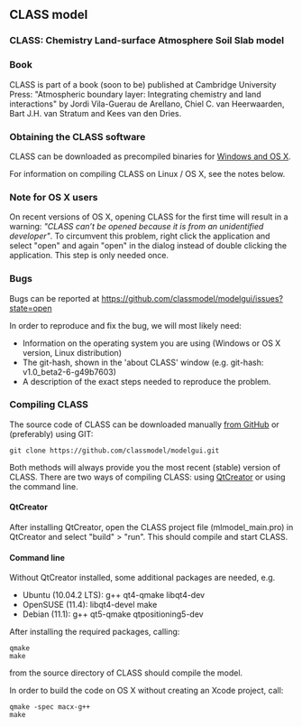 CLASS model
------
### CLASS: Chemistry Land-surface Atmosphere Soil Slab model

### Book

CLASS is part of a book (soon to be) published at Cambridge University Press: "Atmospheric boundary layer: Integrating chemistry and land interactions" by Jordi Vila-Guerau de Arellano, Chiel C. van Heerwaarden, Bart J.H. van Stratum and Kees van den Dries.

### Obtaining the CLASS software

CLASS can be downloaded as precompiled binaries for [Windows and OS X](https://github.com/classmodel/modelgui/releases).

For information on compiling CLASS on Linux / OS X, see the notes below.

### Note for OS X users

On recent versions of OS X, opening CLASS for the first time will result in a warning: *"CLASS can’t be opened because it is from an unidentified developer"*. To circumvent this problem, right click the application and select "open" and again "open" in the dialog instead of double clicking the application. This step is only needed once.

### Bugs

Bugs can be reported at https://github.com/classmodel/modelgui/issues?state=open

In order to reproduce and fix the bug, we will most likely need:
* Information on the operating system you are using (Windows or OS X version, Linux distribution)
* The git-hash, shown in the 'about CLASS' window (e.g. git-hash: v1.0_beta2-6-g49b7603)
* A description of the exact steps needed to reproduce the problem.

### Compiling CLASS

The source code of CLASS can be downloaded manually [from GitHub](https://github.com/classmodel/modelgui/archive/master.zip) or (preferably) using GIT:

    git clone https://github.com/classmodel/modelgui.git

Both methods will always provide you the most recent (stable) version of CLASS. There are two ways of compiling CLASS: using [QtCreator](http://qt-project.org/downloads) or using the command line.

#### QtCreator

After installing QtCreator, open the CLASS project file (mlmodel_main.pro) in QtCreator and select "build" > "run". This should compile and start CLASS.

#### Command line

Without QtCreator installed, some additional packages are needed, e.g.
* Ubuntu (10.04.2 LTS): g++ qt4-qmake libqt4-dev
* OpenSUSE (11.4): libqt4-devel make
* Debian (11.1): g++ qt5-qmake qtpositioning5-dev

After installing the required packages, calling:

    qmake
    make

from the source directory of CLASS should compile the model.

In order to build the code on OS X without creating an Xcode project, call:

    qmake -spec macx-g++
    make
